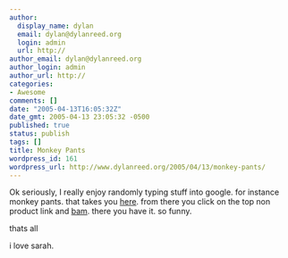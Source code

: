 ```yaml
---
author:
  display_name: dylan
  email: dylan@dylanreed.org
  login: admin
  url: http://
author_email: dylan@dylanreed.org
author_login: admin
author_url: http://
categories:
- Awesome
comments: []
date: "2005-04-13T16:05:32Z"
date_gmt: 2005-04-13 23:05:32 -0500
published: true
status: publish
tags: []
title: Monkey Pants
wordpress_id: 161
wordpress_url: http://www.dylanreed.org/2005/04/13/monkey-pants/
---
```


Ok seriously, I really enjoy randomly typing stuff into google. for instance monkey pants. that takes you [here][1]. from there you click on the top non product link and [bam][2]. there you have it. so funny.

   [1]: http://www.google.com/search?hl=en&lr=&q=monkey+pants&btnG=Search
   [2]: http://archives.cnn.com/2002/US/West/12/19/monkey.pants.reut/

thats all

i love sarah.
